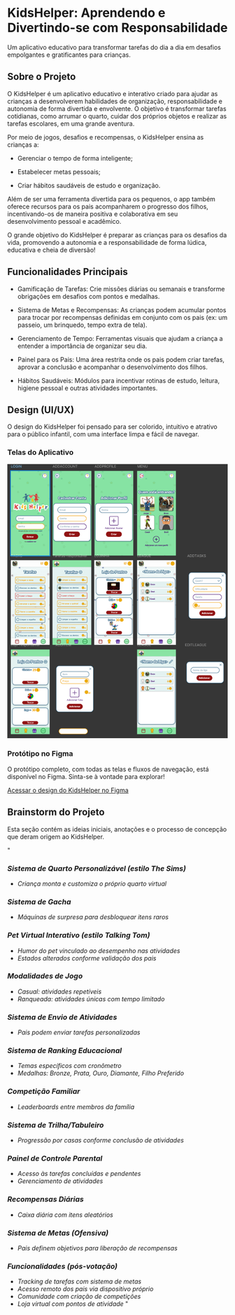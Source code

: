 # KidsHelper: Aprendendo e Divertindo-se com Responsabilidade

Um aplicativo educativo para transformar tarefas do dia a dia em desafios empolgantes e gratificantes para crianças.

## Sobre o Projeto

O KidsHelper é um aplicativo educativo e interativo criado para ajudar as crianças a desenvolverem habilidades de organização, responsabilidade e autonomia de forma divertida e envolvente. O objetivo é transformar tarefas cotidianas, como arrumar o quarto, cuidar dos próprios objetos e realizar as tarefas escolares, em uma grande aventura.

Por meio de jogos, desafios e recompensas, o KidsHelper ensina as crianças a:

* Gerenciar o tempo de forma inteligente;

* Estabelecer metas pessoais;

* Criar hábitos saudáveis de estudo e organização.

Além de ser uma ferramenta divertida para os pequenos, o app também oferece recursos para os pais acompanharem o progresso dos filhos, incentivando-os de maneira positiva e colaborativa em seu desenvolvimento pessoal e acadêmico.

O grande objetivo do KidsHelper é preparar as crianças para os desafios da vida, promovendo a autonomia e a responsabilidade de forma lúdica, educativa e cheia de diversão!

## Funcionalidades Principais

* Gamificação de Tarefas: Crie missões diárias ou semanais e transforme obrigações em desafios com pontos e medalhas.

* Sistema de Metas e Recompensas: As crianças podem acumular pontos para trocar por recompensas definidas em conjunto com os pais (ex: um passeio, um brinquedo, tempo extra de tela).

* Gerenciamento de Tempo: Ferramentas visuais que ajudam a criança a entender a importância de organizar seu dia.

* Painel para os Pais: Uma área restrita onde os pais podem criar tarefas, aprovar a conclusão e acompanhar o desenvolvimento dos filhos.

* Hábitos Saudáveis: Módulos para incentivar rotinas de estudo, leitura, higiene pessoal e outras atividades importantes.

## Design (UI/UX)

O design do KidsHelper foi pensado para ser colorido, intuitivo e atrativo para o público infantil, com uma interface limpa e fácil de navegar.

### Telas do Aplicativo

<img src="figma.png">

### Protótipo no Figma

O protótipo completo, com todas as telas e fluxos de navegação, está disponível no Figma. Sinta-se à vontade para explorar!

<a href="https://www.figma.com/design/LssOuive0QlkcDvL1QAEl2/KIDSHELPER?node-id=0-1&t=J4uL6pV3c6DDPnWP-1">Acessar o design do KidsHelper no Figma</a>


## Brainstorm do Projeto

Esta seção contém as ideias iniciais, anotações e o processo de concepção que deram origem ao KidsHelper.

"<i>

### Sistema de Quarto Personalizável (estilo The Sims)
 * Criança monta e customiza o próprio quarto virtual

### Sistema de Gacha
 * Máquinas de surpresa para desbloquear itens raros

### Pet Virtual Interativo (estilo Talking Tom)
 * Humor do pet vinculado ao desempenho nas atividades
 * Estados alterados conforme validação dos pais

 ### Modalidades de Jogo
 * Casual: atividades repetíveis
 * Ranqueada: atividades únicas com tempo limitado

### Sistema de Envio de Atividades
 * Pais podem enviar tarefas personalizadas

### Sistema de Ranking Educacional
 * Temas específicos com cronômetro
 * Medalhas: Bronze, Prata, Ouro, Diamante, Filho Preferido

### Competição Familiar
 * Leaderboards entre membros da família

### Sistema de Trilha/Tabuleiro
 * Progressão por casas conforme conclusão de atividades

### Painel de Controle Parental
 * Acesso às tarefas concluídas e pendentes
 * Gerenciamento de atividades
 
 ### Recompensas Diárias
 * Caixa diária com itens aleatórios
 ### Sistema de Metas (Ofensiva)
 * Pais definem objetivos para liberação de recompensas
### Funcionalidades (pós-votação)
 * Tracking de tarefas com sistema de metas
 * Acesso remoto dos pais via dispositivo próprio
 * Comunidade com criação de competições
 * Loja virtual com pontos de atividade
</i>"